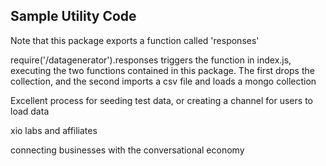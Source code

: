 
## Sample Utility Code

Note that this package exports a function called 'responses'

require('/datagenerator').responses triggers the function in index.js, executing the two functions contained in this package. The first drops the collection, and the second imports a csv file and loads a mongo collection

Excellent process for seeding test data, or creating a channel for users to load data

xio labs and affiliates

connecting businesses with the conversational economy
